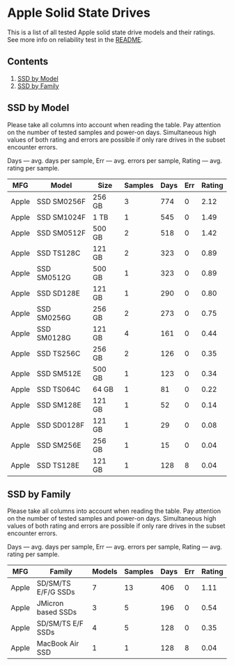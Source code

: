 Apple Solid State Drives
========================

This is a list of all tested Apple solid state drive models and their ratings. See
more info on reliability test in the [README](https://github.com/linuxhw/SMART).

Contents
--------

1. [ SSD by Model  ](#ssd-by-model)
2. [ SSD by Family ](#ssd-by-family)

SSD by Model
------------

Please take all columns into account when reading the table. Pay attention on the
number of tested samples and power-on days. Simultaneous high values of both rating
and errors are possible if only rare drives in the subset encounter errors.

Days   — avg. days per sample,
Err    — avg. errors per sample,
Rating — avg. rating per sample.

| MFG       | Model              | Size   | Samples | Days  | Err   | Rating |
|-----------|--------------------|--------|---------|-------|-------|--------|
| Apple     | SSD SM0256F        | 256 GB | 3       | 774   | 0     | 2.12   |
| Apple     | SSD SM1024F        | 1 TB   | 1       | 545   | 0     | 1.49   |
| Apple     | SSD SM0512F        | 500 GB | 2       | 518   | 0     | 1.42   |
| Apple     | SSD TS128C         | 121 GB | 2       | 323   | 0     | 0.89   |
| Apple     | SSD SM0512G        | 500 GB | 1       | 323   | 0     | 0.89   |
| Apple     | SSD SD128E         | 121 GB | 1       | 290   | 0     | 0.80   |
| Apple     | SSD SM0256G        | 256 GB | 2       | 273   | 0     | 0.75   |
| Apple     | SSD SM0128G        | 121 GB | 4       | 161   | 0     | 0.44   |
| Apple     | SSD TS256C         | 256 GB | 2       | 126   | 0     | 0.35   |
| Apple     | SSD SM512E         | 500 GB | 1       | 123   | 0     | 0.34   |
| Apple     | SSD TS064C         | 64 GB  | 1       | 81    | 0     | 0.22   |
| Apple     | SSD SM128E         | 121 GB | 1       | 52    | 0     | 0.14   |
| Apple     | SSD SD0128F        | 121 GB | 1       | 29    | 0     | 0.08   |
| Apple     | SSD SM256E         | 256 GB | 1       | 15    | 0     | 0.04   |
| Apple     | SSD TS128E         | 121 GB | 1       | 128   | 8     | 0.04   |

SSD by Family
-------------

Please take all columns into account when reading the table. Pay attention on the
number of tested samples and power-on days. Simultaneous high values of both rating
and errors are possible if only rare drives in the subset encounter errors.

Days   — avg. days per sample,
Err    — avg. errors per sample,
Rating — avg. rating per sample.

| MFG       | Family                 | Models | Samples | Days  | Err   | Rating |
|-----------|------------------------|--------|---------|-------|-------|--------|
| Apple     | SD/SM/TS E/F/G SSDs    | 7      | 13      | 406   | 0     | 1.11   |
| Apple     | JMicron based SSDs     | 3      | 5       | 196   | 0     | 0.54   |
| Apple     | SD/SM/TS E/F SSDs      | 4      | 5       | 128   | 0     | 0.35   |
| Apple     | MacBook Air SSD        | 1      | 1       | 128   | 8     | 0.04   |
